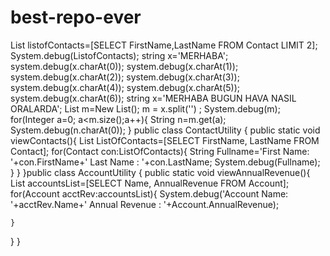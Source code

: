 # best-repo-ever 
List<Contact> listofContacts=[SELECT FirstName,LastName 
                        FROM Contact LIMIT 2];
System.debug(ListofContacts);
string x='MERHABA';
system.debug(x.charAt(0));
system.debug(x.charAt(1));
system.debug(x.charAt(2));
system.debug(x.charAt(3));
system.debug(x.charAt(4));
system.debug(x.charAt(5));
system.debug(x.charAt(6));
string x='MERHABA BUGUN HAVA NASIL ORALARDA';
List<String> m=New List<string>();
m = x.split('') ;
System.debug(m);    
for(Integer a=0; a<m.size();a++){
    String n=m.get(a);
System.debug(n.charAt(0));
}
public class ContactUtility {
    public static void viewContacts(){
    List<Contact> ListOfContacts=[SELECT FirstName, LastName FROM Contact];
        for(Contact con:ListOfContacts){
         String Fullname='First Name:   '+con.FirstName+'  Last Name :   '+con.LastName;
            System.debug(Fullname);
        }
    }
}public class AccountUtility {
    public static void viewAnnualRevenue(){
    List<Account> accountsList=[SELECT Name, AnnualRevenue FROM Account];
    for(Account acctRev:accountsList){
        System.debug('Account Name:  '+acctRev.Name+'   Annual Revenue :  '+Account.AnnualRevenue);
        
    }
}
}
